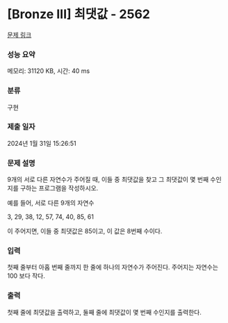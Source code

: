 # [Bronze III] 최댓값 - 2562 

[문제 링크](https://www.acmicpc.net/problem/2562) 

### 성능 요약

메모리: 31120 KB, 시간: 40 ms

### 분류

구현

### 제출 일자

2024년 1월 31일 15:26:51

### 문제 설명

<p>9개의 서로 다른 자연수가 주어질 때, 이들 중 최댓값을 찾고 그 최댓값이 몇 번째 수인지를 구하는 프로그램을 작성하시오.</p>

<p>예를 들어, 서로 다른 9개의 자연수</p>

<p>3, 29, 38, 12, 57, 74, 40, 85, 61</p>

<p>이 주어지면, 이들 중 최댓값은 85이고, 이 값은 8번째 수이다.</p>

### 입력 

 <p>첫째 줄부터 아홉 번째 줄까지 한 줄에 하나의 자연수가 주어진다. 주어지는 자연수는 100 보다 작다.</p>

### 출력 

 <p>첫째 줄에 최댓값을 출력하고, 둘째 줄에 최댓값이 몇 번째 수인지를 출력한다.</p>

